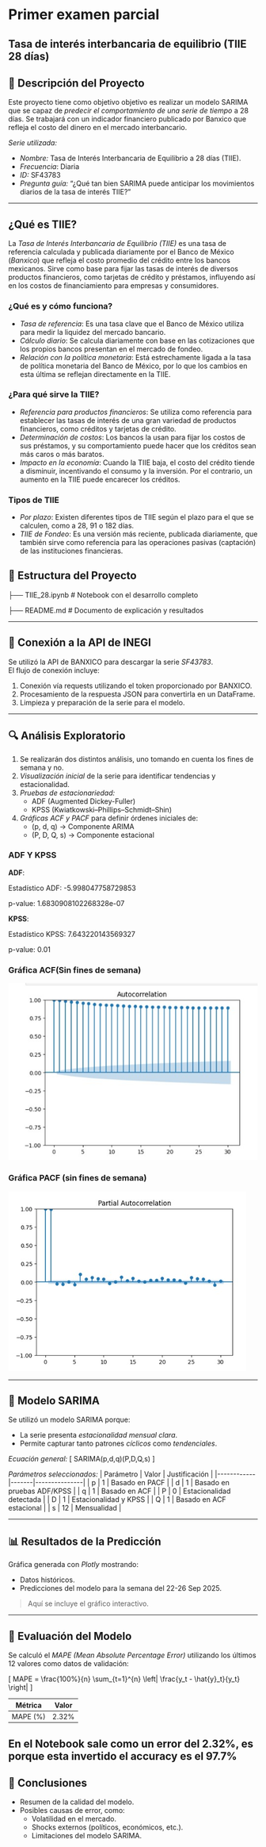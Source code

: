 # Primer examen parcial
## Tasa de interés interbancaria de equilibrio (TIIE 28 días)

## 📝 Descripción del Proyecto
Este proyecto tiene como objetivo objetivo es realizar un modelo SARIMA que se capaz de *predecir el comportamiento de una serie de tiempo* a 28 días.
Se trabajará con un indicador financiero publicado por Banxico que refleja el costo del dinero en el mercado interbancario.


*Serie utilizada:*
- *Nombre:* Tasa de Interés Interbancaria de Equilibrio a 28 días (TIIE).  
- *Frecuencia*: Diaria
- *ID:* SF43783   
- *Pregunta guía:* “¿Qué tan bien SARIMA puede anticipar los movimientos diarios de la tasa de interés TIIE?”

---

## ¿Qué es TIIE?

La *Tasa de Interés Interbancaria de Equilibrio (TIIE)* es una tasa de referencia calculada y publicada diariamente por el Banco de México (*Banxico*) que refleja el costo promedio del crédito entre los bancos mexicanos. Sirve como base para fijar las tasas de interés de diversos productos financieros, como tarjetas de crédito y préstamos, influyendo así en los costos de financiamiento para empresas y consumidores.


### ¿Qué es y cómo funciona?

* *Tasa de referencia*: Es una tasa clave que el Banco de México utiliza para medir la liquidez del mercado bancario.
* *Cálculo diario*: Se calcula diariamente con base en las cotizaciones que los propios bancos presentan en el mercado de fondeo.
* *Relación con la política monetaria*: Está estrechamente ligada a la tasa de política monetaria del Banco de México, por lo que los cambios en esta última se reflejan directamente en la TIIE.


### ¿Para qué sirve la TIIE?

* *Referencia para productos financieros*: Se utiliza como referencia para establecer las tasas de interés de una gran variedad de productos financieros, como créditos y tarjetas de crédito.
* *Determinación de costos*: Los bancos la usan para fijar los costos de sus préstamos, y su comportamiento puede hacer que los créditos sean más caros o más baratos.
* *Impacto en la economía*: Cuando la TIIE baja, el costo del crédito tiende a disminuir, incentivando el consumo y la inversión. Por el contrario, un aumento en la TIIE puede encarecer los créditos.


### Tipos de TIIE

* *Por plazo*: Existen diferentes tipos de TIIE según el plazo para el que se calculen, como a 28, 91 o 182 días.
* *TIIE de Fondeo*: Es una versión más reciente, publicada diariamente, que también sirve como referencia para las operaciones pasivas (captación) de las instituciones financieras.

## 📂 Estructura del Proyecto

├── TIIE_28.ipynb          # Notebook con el desarrollo completo

├── README.md              # Documento de explicación y resultados


---

## 🔗 Conexión a la API de INEGI

Se utilizó la API de BANXICO para descargar la serie *SF43783*.  
El flujo de conexión incluye:

1. Conexión vía requests utilizando el token proporcionado por BANXICO.
2. Procesamiento de la respuesta JSON para convertirla en un DataFrame.
3. Limpieza y preparación de la serie para el modelo.

---

## 🔍 Análisis Exploratorio

1. Se realizarán dos distintos análisis, uno tomando en cuenta los fines de semana y no. 
2. *Visualización inicial* de la serie para identificar tendencias y estacionalidad.
3. *Pruebas de estacionariedad:*
   - ADF (Augmented Dickey-Fuller)
   - KPSS (Kwiatkowski–Phillips–Schmidt–Shin)
4. *Gráficas ACF y PACF* para definir órdenes iniciales de:
   - (p, d, q) → Componente ARIMA
   - (P, D, Q, s) → Componente estacional

### ADF Y KPSS

**ADF**:

Estadístico ADF: -5.998047758729853

p-value: 1.6830908102268328e-07

**KPSS**:

Estadístico KPSS: 7.643220143569327

p-value: 0.01 

### Gráfica ACF(Sin fines de semana)

![Gráfica ACF](Gráficas/ACF.jpeg)

### Gráfica PACF (sin fines de semana)
![Gráfica ACF](Gráficas/PACF.jpeg)

---

## 🤖 Modelo SARIMA

Se utilizó un modelo SARIMA porque:
- La serie presenta *estacionalidad mensual clara*.
- Permite capturar tanto patrones *cíclicos* como *tendenciales*.

*Ecuación general:*
\[
SARIMA(p,d,q)(P,D,Q,s)
\]

*Parámetros seleccionados:*
| Parámetro | Valor | Justificación |
|------------|-------|---------------|
| p          | 1     | Basado en PACF |
| d          | 1     | Basado en pruebas ADF/KPSS |
| q          | 1     | Basado en ACF |
| P          | 0     | Estacionalidad detectada |
| D          | 1     | Estacionalidad y KPSS |
| Q          | 1     | Basado en ACF estacional |
| s          | 12    | Mensualidad |

---

## 📊 Resultados de la Predicción

Gráfica generada con *Plotly* mostrando:
- Datos históricos.
- Predicciones del modelo para la semana del 22-26 Sep 2025.

> Aquí se incluye el gráfico interactivo.

---

## 🧮 Evaluación del Modelo

Se calculó el *MAPE (Mean Absolute Percentage Error)* utilizando los últimos 12 valores como datos de validación:

\[
MAPE = \frac{100\%}{n} \sum_{t=1}^{n} \left| \frac{y_t - \hat{y}_t}{y_t} \right|
\]

| Métrica  | Valor |
|-----------|-------|
| MAPE (%)  | 2.32% |

En el Notebook sale como un error del 2.32%, es porque esta invertido el accuracy es el 97.7%
---

## 📌 Conclusiones
- Resumen de la calidad del modelo.
- Posibles causas de error, como:
  - Volatilidad en el mercado.
  - Shocks externos (políticos, económicos, etc.).
  - Limitaciones del modelo SARIMA.
